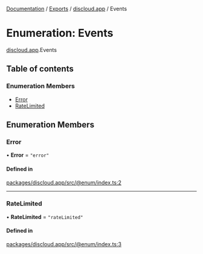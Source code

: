 [Documentation](../README.md) / [Exports](../modules.md) / [discloud.app](../modules/discloud_app.md) / Events

# Enumeration: Events

[discloud.app](../modules/discloud_app.md).Events

## Table of contents

### Enumeration Members

- [Error](discloud_app.Events.md#error)
- [RateLimited](discloud_app.Events.md#ratelimited)

## Enumeration Members

### Error

• **Error** = ``"error"``

#### Defined in

[packages/discloud.app/src/@enum/index.ts:2](https://github.com/discloud/discloud.app/blob/bf097cb/packages/discloud.app/src/@enum/index.ts#L2)

___

### RateLimited

• **RateLimited** = ``"rateLimited"``

#### Defined in

[packages/discloud.app/src/@enum/index.ts:3](https://github.com/discloud/discloud.app/blob/bf097cb/packages/discloud.app/src/@enum/index.ts#L3)
